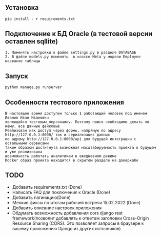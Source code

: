 # 

## Установка
```
pip install - r requirements.txt
```
## Подключение к БД Oracle (в тестовой версии оставлен sqllite)
```
1. Поменять настройки в файле settings.py в разделе DATABASE
2. В файле models.py поменять  в классе Meta у модели Employee название таблицы
```
## Запуск
```
python manage.py runserver

```
## Особенности тестового приложения
```
В настоящее время доступен только 1 работающий человек под именем Иванов Иван Иванович
являющийся тестовым персонажеv. Поэтому поиск необходимо делать по нему, все данные фейковые
Реализован как доступ через формы, напрямую по адресу http://127.0.0.1:8000/ так и сериализация данных
по адрему http://127.0.0.1:8000/api для будущей интеграции с остальными сервисами
Таким образом достигнута возможная масштабируемость проекта в будущем и уже реализована
возможность работать аналитикам в ежедневном режиме
Docker образ проекта находится в скрытом разделе на докерхабе
```
## TODO
* Добавить requirements.txt (Done)
* Написать FAQ для поключения к Oracle (Done)
* Добавить пагинацию(Done)
* Мелкие фиксы по итогам рабочей встречи 15.02.2022 (Done)
* Добавить описание настроек приложения
* Обдумать возможность добавления cors django rest framework(позволит добавлять к ответам заголовки Cross-Origin Resource Sharing (CORS). Это позволяет запросы в браузере к вашему приложению Django из других источников)